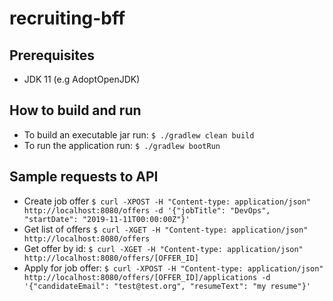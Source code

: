 # recruiting-bff
## Prerequisites
- JDK 11 (e.g AdoptOpenJDK)
## How to build and run
- To build an executable jar run:
`$ ./gradlew clean build`
- To run the application run:
`$ ./gradlew bootRun`
## Sample requests to API
- Create job offer `$ curl -XPOST -H "Content-type: application/json" http://localhost:8080/offers -d '{"jobTitle": "DevOps", "startDate": "2019-11-11T00:00:00Z"}'`
- Get list of offers `$ curl -XGET -H "Content-type: application/json" http://localhost:8080/offers`
- Get offer by id: `$ curl -XGET -H "Content-type: application/json" http://localhost:8080/offers/[OFFER_ID]`
- Apply for job offer: `$ curl -XPOST -H "Content-type: application/json" http://localhost:8080/offers/[OFFER_ID]/applications -d '{"candidateEmail": "test@test.org", "resumeText": "my resume"}'`